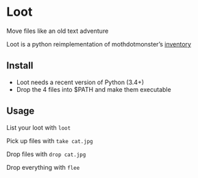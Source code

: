 # Loot

Move files like an old text adventure

Loot is a python reimplementation of mothdotmonster’s
[inventory](https://github.com/mothdotmonster/inventory)

## Install

- Loot needs a recent version of Python (3.4+)
- Drop the 4 files into $PATH and make them executable

## Usage

List your loot with `loot`

Pick up files with `take cat.jpg`

Drop files with `drop cat.jpg`

Drop everything with `flee`
